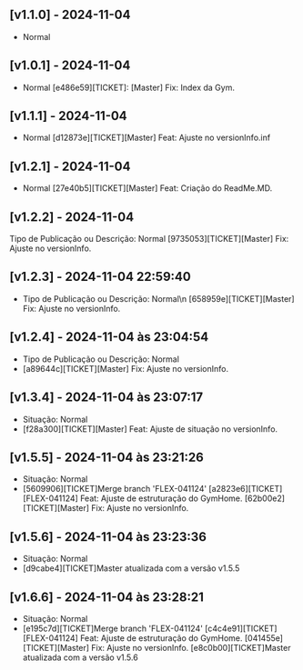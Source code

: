 ## [v1.1.0] - 2024-11-04
- Normal


## [v1.0.1] - 2024-11-04
- Normal
[e486e59][TICKET]: [Master] Fix: Index da Gym.

## [v1.1.1] - 2024-11-04
- Normal
[d12873e][TICKET][Master] Feat: Ajuste no versionInfo.inf

## [v1.2.1] - 2024-11-04
- Normal
[27e40b5][TICKET][Master] Feat: Criação do ReadMe.MD.

## [v1.2.2] - 2024-11-04
Tipo de Publicação ou Descrição: Normal
[9735053][TICKET][Master] Fix: Ajuste no versionInfo.

## [v1.2.3] - 2024-11-04 22:59:40
- Tipo de Publicação ou Descrição: Normal\n
[658959e][TICKET][Master] Fix: Ajuste no versionInfo.

## [v1.2.4] - 2024-11-04 às 23:04:54
- Tipo de Publicação ou Descrição: Normal
- [a89644c][TICKET][Master] Fix: Ajuste no versionInfo.

## [v1.3.4] - 2024-11-04 às 23:07:17
- Situação: Normal
- [f28a300][TICKET][Master] Feat: Ajuste de situação no versionInfo.

## [v1.5.5] - 2024-11-04 às 23:21:26
- Situação: Normal
- [5609906][TICKET]Merge branch 'FLEX-041124'
[a2823e6][TICKET][FLEX-041124] Feat: Ajuste de estruturação do GymHome.
[62b00e2][TICKET][Master] Fix: Ajuste no versionInfo.

## [v1.5.6] - 2024-11-04 às 23:23:36
- Situação: Normal
- [d9cabe4][TICKET]Master atualizada com a versão v1.5.5

## [v1.6.6] - 2024-11-04 às 23:28:21
- Situação: Normal
- [e195c7d][TICKET]Merge branch 'FLEX-041124'
[c4c4e91][TICKET][FLEX-041124] Feat: Ajuste de estruturação do GymHome.
[041455e][TICKET][Master] Fix: Ajuste no versionInfo.
[e8c0b00][TICKET]Master atualizada com a versão v1.5.6

